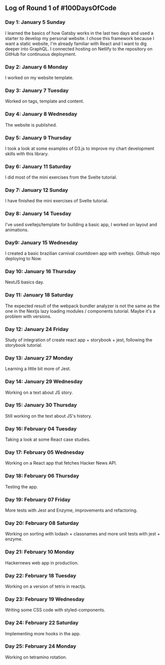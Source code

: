 ## Log of Round 1 of #100DaysOfCode

### Day 1: January 5 Sunday

I learned the basics of how Gatsby works in the last two days and used a starter to develop my personal website.
I chose this framework because I want a static website, I'm already familiar with React and I want to dig deeper into GraphQL.
I connected hosting on Netlify to the repository on GitHub for continuous deployment.

### Day 2: January 6 Monday

I worked on my website template.

### Day 3: January 7 Tuesday

Worked on tags, template and content.

### Day 4: January 8 Wednesday

The website is published.

### Day 5: January 9 Thursday

I took a look at some examples of D3.js to improve my chart development skills with this library.

### Day 6: January 11 Saturday

I did most of the mini exercises from the Svelte tutorial.

### Day 7: January 12 Sunday

I have finished the mini exercises of Svelte tutorial.

### Day 8: January 14 Tuesday

I've used sveltejs/template for building a basic app, I worked on layout and animations.

### Day9: January 15 Wednesday

I created a basic brazilian carnival countdown app with sveltejs. Github repo deploying to Now.

### Day 10: January 16 Thursday

NextJS basics day.

### Day 11: January 18 Saturday

The expected result of the webpack bundler analyzer is not the same as the one in the Nextjs lazy loading modules / components tutorial. Maybe it's a problem with versions.

### Day 12: January 24 Friday

Study of integration of create react app + storybook + jest, following the storybook tutorial.

### Day 13: January 27 Monday

Learning a little bit more of Jest.

### Day 14: January 29 Wednesday

Working on a text about JS story.

### Day 15: January 30 Thursday

Still working on the text about JS's history.

### Day 16: February 04 Tuesday

Taking a look at some React case studies.

### Day 17: February 05 Wednesday

Working on a React app that fetches Hacker News API.

### Day 18: February 06 Thursday

Testing the app.

### Day 19: February 07 Friday

More tests with Jest and Enzyme, improvements and refactoring.

### Day 20: February 08 Saturday

Working on sorting with lodash + classnames and more unit tests with jest + enzyme.

### Day 21: February 10 Monday

Hackernews web app in production.

### Day 22: February 18 Tuesday

Working on a version of tetris in reactjs.

### Day 23: February 19 Wednesday

Writing some CSS code with styled-components.

### Day 24: February 22 Saturday

Implementing more hooks in the app.

### Day 25: February 24 Monday

Working on tetramino rotation.
